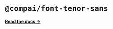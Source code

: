 # `@compai/font-tenor-sans`

[**Read the docs &rarr;**](https://components.ai/docs/typefaces/tenor-sans)
